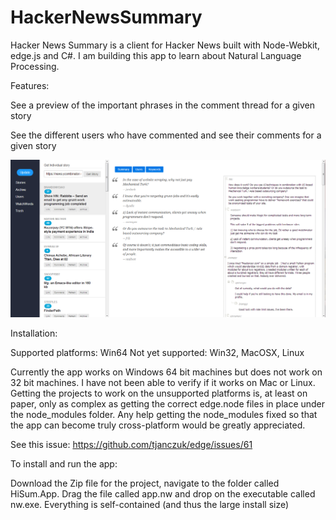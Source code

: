 # HackerNewsSummary

Hacker News Summary is a client for Hacker News built with Node-Webkit, edge.js and C#. I am building this app to learn about Natural Language Processing.

Features:

See a preview of the important phrases in the comment thread for a given story

See the different users who have commented and see their comments for a given story

![Screenshot](screenshot.png?raw=true "Hacker News Summary")

Installation:

Supported platforms: Win64
Not yet supported: Win32, MacOSX, Linux

Currently the app works on Windows 64 bit machines but does not work on 32 bit machines. I have not been able to verify if it works on Mac or Linux. Getting the projects to work on the unsupported platforms is, at least on paper, only as complex as getting the correct edge.node files in place under the node_modules folder. Any help getting the node_modules fixed so that the app can become truly cross-platform would be greatly appreciated.

See this issue:
https://github.com/tjanczuk/edge/issues/61

To install and run the app:

Download the Zip file for the project, navigate to the folder called HiSum.App. Drag the file called app.nw and drop on the executable called nw.exe. Everything is self-contained (and thus the large install size)
